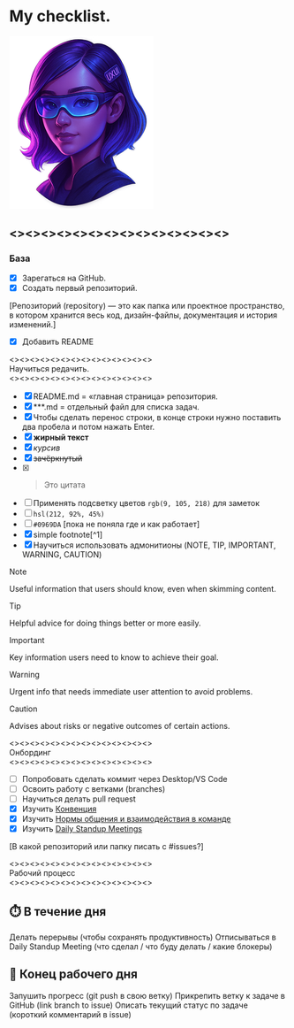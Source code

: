 # My checklist.  



![My avatar](./My_avatar.png)



## <><><><><><><><><><><><><><>  
### База  


- [x] Зарегаться на GitHub.  
- [x] Создать первый репозиторий.
  
[Репозиторий (repository) — это как папка или проектное пространство,   
в котором хранится весь код, дизайн-файлы, документация и история изменений.]  

- [x] Добавить README

<><><><><><><><><><><><><><>  
Научиться редачить.  
<><><><><><><><><><><><><><>  

- [x] README.md = «главная страница» репозитория.  
- [x] ***.md = отдельный файл для списка задач.  
- [x] Чтобы сделать перенос строки, в конце строки нужно поставить два пробела и потом нажать Enter.  
- [x] **жирный текст**    
- [x] *курсив*    
- [x] ~~зачёркнутый~~  
- [x] > Это цитата
- [ ] Применять подсветку цветов `rgb(9, 105, 218)` для заметок
- [ ] `hsl(212, 92%, 45%)`
- [ ] `#0969DA` [пока не поняла где и как работает]
- [x] simple footnote[^1]
- [x] Научиться использовать адмонитионы (NOTE, TIP, IMPORTANT, WARNING, CAUTION)  

> [!NOTE]
> Useful information that users should know, even when skimming content.

> [!TIP]
> Helpful advice for doing things better or more easily.

> [!IMPORTANT]
> Key information users need to know to achieve their goal.

> [!WARNING]
> Urgent info that needs immediate user attention to avoid problems.

> [!CAUTION]
> Advises about risks or negative outcomes of certain actions.

<><><><><><><><><><><><><><>  
Онбординг  
<><><><><><><><><><><><><><>  

- [ ] Попробовать сделать коммит через Desktop/VS Code
- [ ] Освоить работу с ветками (branches)
- [ ] Научиться делать pull request
- [x] Изучить [Конвенция](https://github.com/atls/convention/wiki)
- [x] Изучить [Нормы общения и взаимодействия в команде](https://github.com/atls/convention/wiki/%D0%9D%D0%BE%D1%80%D0%BC%D1%8B-%D0%BE%D0%B1%D1%89%D0%B5%D0%BD%D0%B8%D1%8F-%D0%B8-%D0%B2%D0%B7%D0%B0%D0%B8%D0%BC%D0%BE%D0%B4%D0%B5%D0%B9%D1%81%D1%82%D0%B2%D0%B8%D1%8F-%D0%B2-%D0%BA%D0%BE%D0%BC%D0%B0%D0%BD%D0%B4%D0%B5)
- [x] Изучить [Daily Standup Meetings](https://github.com/atls/dsm/blob/master/README.md)

[В какой репозиторий или папку писать с #issues?]  

<><><><><><><><><><><><><><>  
Рабочий процесс  
<><><><><><><><><><><><><><>  

## ⏱️ В течение дня   

Делать перерывы (чтобы сохранять продуктивность)
Отписываться в Daily Standup Meeting (что сделал / что буду делать / какие блокеры)  

## 📌 Конец рабочего дня

Запушить прогресс (git push в свою ветку)
Прикрепить ветку к задаче в GitHub (link branch to issue)
Описать текущий статус по задаче (короткий комментарий в issue)























